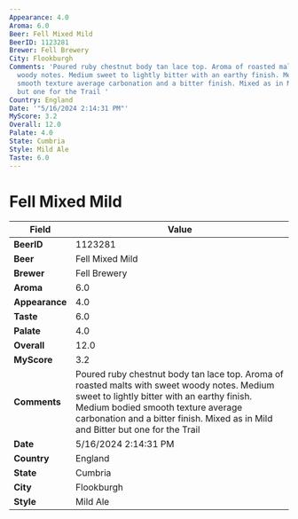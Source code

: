 ```yaml
---
Appearance: 4.0
Aroma: 6.0
Beer: Fell Mixed Mild
BeerID: 1123281
Brewer: Fell Brewery
City: Flookburgh
Comments: 'Poured ruby chestnut body tan lace top. Aroma of roasted malts with sweet
  woody notes. Medium sweet to lightly bitter with an earthy finish. Medium bodied
  smooth texture average carbonation and a bitter finish. Mixed as in Mild and Bitter
  but one for the Trail '
Country: England
Date: '"5/16/2024 2:14:31 PM"'
MyScore: 3.2
Overall: 12.0
Palate: 4.0
State: Cumbria
Style: Mild Ale
Taste: 6.0
---
```


# Fell Mixed Mild

| Field         | Value |
|---------------|-------|
| **BeerID** | 1123281 |
| **Beer** | Fell Mixed Mild |
| **Brewer** | Fell Brewery |
| **Aroma** | 6.0 |
| **Appearance** | 4.0 |
| **Taste** | 6.0 |
| **Palate** | 4.0 |
| **Overall** | 12.0 |
| **MyScore** | 3.2 |
| **Comments** | Poured ruby chestnut body tan lace top. Aroma of roasted malts with sweet woody notes. Medium sweet to lightly bitter with an earthy finish. Medium bodied smooth texture average carbonation and a bitter finish. Mixed as in Mild and Bitter but one for the Trail  |
| **Date** | 5/16/2024 2:14:31 PM |
| **Country** | England |
| **State** | Cumbria |
| **City** | Flookburgh |
| **Style** | Mild Ale |

